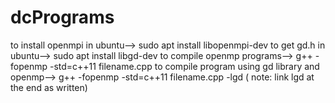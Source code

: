 # dcPrograms
to install openmpi in ubuntu--> sudo apt install libopenmpi-dev
to get gd.h in ubuntu--> sudo apt install libgd-dev
to compile openmp programs--> g++ -fopenmp -std=c++11 filename.cpp
to compile program using gd library and openmp--> g++ -fopenmp -std=c++11 filename.cpp -lgd ( note: link lgd at the end as written)

